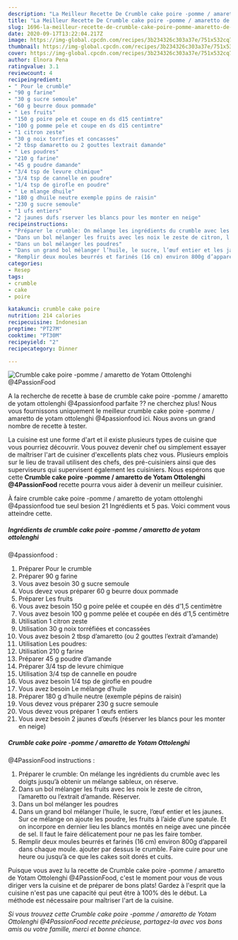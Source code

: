 ```yaml
---
description: "La Meilleur Recette De Crumble cake poire -pomme / amaretto de Yotam Ottolenghi  @4PassionFood"
title: "La Meilleur Recette De Crumble cake poire -pomme / amaretto de Yotam Ottolenghi  @4PassionFood"
slug: 1696-la-meilleur-recette-de-crumble-cake-poire-pomme-amaretto-de-yotam-ottolenghi-4passionfood
date: 2020-09-17T13:22:04.217Z
image: https://img-global.cpcdn.com/recipes/3b234326c303a37e/751x532cq70/crumble-cake-poire-pomme-amaretto-de-yotam-ottolenghi-4passionfood-photo-principale-de-la-recette.jpg
thumbnail: https://img-global.cpcdn.com/recipes/3b234326c303a37e/751x532cq70/crumble-cake-poire-pomme-amaretto-de-yotam-ottolenghi-4passionfood-photo-principale-de-la-recette.jpg
cover: https://img-global.cpcdn.com/recipes/3b234326c303a37e/751x532cq70/crumble-cake-poire-pomme-amaretto-de-yotam-ottolenghi-4passionfood-photo-principale-de-la-recette.jpg
author: Elnora Pena
ratingvalue: 3.1
reviewcount: 4
recipeingredient:
- " Pour le crumble"
- "90 g farine"
- "30 g sucre semoule"
- "60 g beurre doux pommade"
- " Les fruits"
- "150 g poire pele et coupe en ds d15 centimtre"
- "100 g pomme pele et coupe en ds d15 centimtre"
- "1 citron zeste"
- "30 g noix torrfies et concasses"
- "2 tbsp damaretto ou 2 gouttes lextrait damande"
- " Les poudres"
- "210 g farine"
- "45 g poudre damande"
- "3/4 tsp de levure chimique"
- "3/4 tsp de cannelle en poudre"
- "1/4 tsp de girofle en poudre"
- " Le mlange dhuile"
- "180 g dhuile neutre exemple ppins de raisin"
- "230 g sucre semoule"
- "1 ufs entiers"
- "2 jaunes dufs rserver les blancs pour les monter en neige"
recipeinstructions:
- "Préparer le crumble: On mélange les ingrédients du crumble avec les doigts jusqu’à obtenir un mélange sableux, on réserve."
- "Dans un bol mélanger les fruits avec les noix le zeste de citron, l’amaretto ou l’extrait d’amande. Réserver."
- "Dans un bol mélanger les poudres"
- "Dans un grand bol mélanger l’huile, le sucre, l’œuf entier et les jaunes. Sur ce mélange on ajoute les poudre, les fruits à l’aide d’une spatule. Et on incorpore en dernier lieu les blancs montés en neige avec une pincée de sel. Il faut le faire délicatement pour ne pas les faire tomber."
- "Remplir deux moules beurrés et farinés (16 cm) environ 800g d’appareil dans chaque moule. ajouter par dessus le crumble. Faire cuire pour une heure ou jusqu’à ce que les cakes soit dorés et cuits."
categories:
- Resep
tags:
- crumble
- cake
- poire

katakunci: crumble cake poire 
nutrition: 214 calories
recipecuisine: Indonesian
preptime: "PT27M"
cooktime: "PT30M"
recipeyield: "2"
recipecategory: Dinner

---
```



![Crumble cake poire -pomme / amaretto de Yotam Ottolenghi 
@4PassionFood](https://img-global.cpcdn.com/recipes/3b234326c303a37e/751x532cq70/crumble-cake-poire-pomme-amaretto-de-yotam-ottolenghi-4passionfood-photo-principale-de-la-recette.jpg)

A la recherche de recette à base de crumble cake poire -pomme / amaretto de yotam ottolenghi 
@4passionfood parfaite ?? ne cherchez plus! Nous vous fournissons uniquement le meilleur crumble cake poire -pomme / amaretto de yotam ottolenghi 
@4passionfood ici. Nous avons un grand nombre de recette à tester.

La cuisine est une forme d'art et il existe plusieurs types de cuisine que vous pourriez découvrir. Vous pouvez devenir chef ou simplement essayer de maîtriser l'art de cuisiner d'excellents plats chez vous. Plusieurs emplois sur le lieu de travail utilisent des chefs, des pré-cuisiniers ainsi que des superviseurs qui supervisent également les cuisiniers. Nous espérons que cette <strong> Crumble cake poire -pomme / amaretto de Yotam Ottolenghi 
@4PassionFood </strong> recette pourra vous aider à devenir un meilleur cuisinier.

<!--inarticleads1-->

À faire crumble cake poire -pomme / amaretto de yotam ottolenghi 
@4passionfood tue seul besion 21 Ingrédients et 5 pas. Voici comment vous atteindre cette.

##### Ingrédients de crumble cake poire -pomme / amaretto de yotam ottolenghi 
@4passionfood :

1. Préparer  Pour le crumble
1. Préparer 90 g farine
1. Vous avez besoin 30 g sucre semoule
1. Vous devez vous préparer 60 g beurre doux pommade
1. Préparer  Les fruits
1. Vous avez besoin 150 g poire pelée et coupée en dés d’1,5 centimètre
1. Vous avez besoin 100 g pomme pelée et coupée en dés d’1,5 centimètre
1. Utilisation 1 citron zeste
1. Utilisation 30 g noix torréfiées et concassées
1. Vous avez besoin 2 tbsp d’amaretto (ou 2 gouttes l’extrait d’amande)
1. Utilisation  Les poudres:
1. Utilisation 210 g farine
1. Préparer 45 g poudre d’amande
1. Préparer 3/4 tsp de levure chimique
1. Utilisation 3/4 tsp de cannelle en poudre
1. Vous avez besoin 1/4 tsp de girofle en poudre
1. Vous avez besoin  Le mélange d’huile
1. Préparer 180 g d’huile neutre (exemple pépins de raisin)
1. Vous devez vous préparer 230 g sucre semoule
1. Vous devez vous préparer 1 œufs entiers
1. Vous avez besoin 2 jaunes d’œufs (réserver les blancs pour les monter en neige)




<!--inarticleads2-->

##### Crumble cake poire -pomme / amaretto de Yotam Ottolenghi 
@4PassionFood instructions :

1. Préparer le crumble: On mélange les ingrédients du crumble avec les doigts jusqu’à obtenir un mélange sableux, on réserve.
1. Dans un bol mélanger les fruits avec les noix le zeste de citron, l’amaretto ou l’extrait d’amande. Réserver.
1. Dans un bol mélanger les poudres
1. Dans un grand bol mélanger l’huile, le sucre, l’œuf entier et les jaunes. Sur ce mélange on ajoute les poudre, les fruits à l’aide d’une spatule. Et on incorpore en dernier lieu les blancs montés en neige avec une pincée de sel. Il faut le faire délicatement pour ne pas les faire tomber.
1. Remplir deux moules beurrés et farinés (16 cm) environ 800g d’appareil dans chaque moule. ajouter par dessus le crumble. Faire cuire pour une heure ou jusqu’à ce que les cakes soit dorés et cuits.




<!--inarticleads1-->

<p>
Puisque vous avez lu la recette de Crumble cake poire -pomme / amaretto de Yotam Ottolenghi 
@4PassionFood, c'est le moment pour vous de vous diriger vers la cuisine et de préparer de bons plats! Gardez à l'esprit que la cuisine n'est pas une capacité qui peut être à 100% dès le début. La méthode est nécessaire pour maîtriser l'art de la cuisine.
</p>

<p>
<i>Si vous trouvez cette Crumble cake poire -pomme / amaretto de Yotam Ottolenghi 
@4PassionFood recette précieuse, partagez-la avec vos bons amis ou votre famille, merci et bonne chance.</i>
</p>
